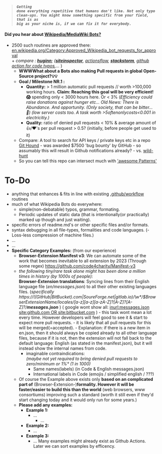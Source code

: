 > #### <code>_Getting done everything repetitive that humans don't like. Not only typo clean-ups. You might know something specific from your field, that is as big as your niche is, if we can fix it for everybody._</code>

#### Did you hear about [Wikipedia/MediaWiki Bots?](https://en.wikipedia.org/wiki/Wikipedia:Bots)
 - 2500 such routines are approved there:  [en.wikipedia.org/Category:Approved_Wikipedia_bot_requests_for_approval](https://en.wikipedia.org/wiki/Category:Approved_Wikipedia_bot_requests_for_approval) <br>  + _compare : [**huginn**](https://github.com/huginn/huginn); ([**siteinspector**](https://github.com/siteinspector/siteinspector), [actionsflow](https://github.com/actionsflow/actionsflow), [**stackstorm**](https://exchange.stackstorm.org), [github action for code typos](https://github.com/marketplace/typo-ci),..._ )
      - **WWWWhat about a Bots also making Pull requests in global Open-Source project?💡💡**
      - **Goal / Milestone NR.1 :**  
          - **Quantity:** > 1 million automatic pull requests // worth >100,000 working hours.  **Claim: Reaching this goal will be very efficient! 😱** spending only < 3000 hours here. Or < 3% (_Efficiency could raise donations against hunger etc... Old News: There is Abundance. And opportunity. (Only society, that can be bitter... 🤔) (low server costs too. A task worth >$5 often only costs <$0.001 in electricitiy.)_
          - **Quality:** ratio of denied pull requests < 10% & average amount of 👍/❤'s per pull request > 0.5? (initially, before people get used to it)   
     -  Compare: A tool to search for API keys / private keys etc in a repo [Git Hound](https://github.com/tillson/git-hound/tree/master/internal/app) - was awarded $7500 'bug bounty' by GitHub - so assumably this will result in Github notifications already? - vs. [wild-hunt](https://github.com/d1vious/git-wild-hunt#what-checks-get-run-regexesjson) 
     - So you can tell this repo can intersect much with ['awesome Patterns'](https://github.com/code4charity/PATTERNs--The-RegEx-Collector-queries-ontologies-sql-sparql-nosql-structured-unstructured-data)
   
# To-Do
- anything that enhances & fits in line with existing  [.github/workflow](https://docs.github.com/en/actions) routines  
- much of what Wikipedia Bots do everywhere: 
    - simple(non-debatable)  typos, grammar, formating.   
    - Periodic updates of static data (that is intentionally(or practically) marked up though and just waiting). 
- specific errors of readme.md's or other specific files and/or formats. 
- syntax debugging in all file-types, formalities and code languages. 
(- Loss-less compression of machine files.)
- ...
- ...
- **Specific Category Examples:** (from our experience) 
     - **Browser-Extension Manifest v3**:  We can automate some of the work that becomes inevitable to all extension by 2023 (Through some regex) https://github.com/code4charity/Manifest-v3     
     - _the following tiny/rare task alone might has been done a million times in history (by 1000s of people):_ <br>        **Browser-Extension translations**:   Syncing lines from their English language file (_en/messages.json_) to all their other existing languages files. (_specifically  https://((GitHub|BitBucket).com|SoureForge.net|gitlab.io)/\w*/$BrowserExtensionName/_locales/[a-z][a-z][a-zA-Z_]?[A-Z]?[A-Z]?/**messages.json**_ )   ( google wont show all: [inurl:messages.json  site:github.com OR site:bitbucket.com](https://www.google.com/search?q=inurl%3Amessages.json++site%3Agithub.com+OR+site%3Abitbucket.com) )
      - this task wont mean a lot every time. However developers will feel good to see it & start to expect more pull requests.
      - it is likely that all pull requests for this will be merged(=accepted).
      - Explanation: if there is a new item in en.json, then it should always be copied already to all other language files, because if it is not, then the extension will not fall back to the default language: English (as stated in the manifest.json), but it will instead show the internal names from code.
        - imaginable contraindications: <br>_(maybe not yet required to bring denied pull requests to zero/minimum or 1%° (1 in 1000)_ 
           - Same names(labels) (in Code & English messages.json)
           - International labels in Code (emojis / simplified english / ???)
  - Of course the Example above exists only **based on an complicated part of** (Browser-Extension-)**formality.  However it will be faster/easier to build this than the world** (web browsers, www consortiums) improving such a standard (worth it still even if they'd start changing today and it would only run for some years.)
  - **Please add any examples:**
    - **Example 1:**
       - ...
         - ...
    - **Example 2:**
       - ...
    - **Example 3:** 
       - ...
Many examples might already exist as Github Actions.
Later we can sort examples by efficency.
